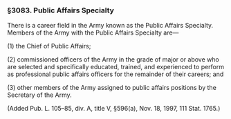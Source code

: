 ### §3083. Public Affairs Specialty ###

There is a career field in the Army known as the Public Affairs Specialty. Members of the Army with the Public Affairs Specialty are—

(1) the Chief of Public Affairs;

(2) commissioned officers of the Army in the grade of major or above who are selected and specifically educated, trained, and experienced to perform as professional public affairs officers for the remainder of their careers; and

(3) other members of the Army assigned to public affairs positions by the Secretary of the Army.

(Added Pub. L. 105–85, div. A, title V, §596(a), Nov. 18, 1997, 111 Stat. 1765.)